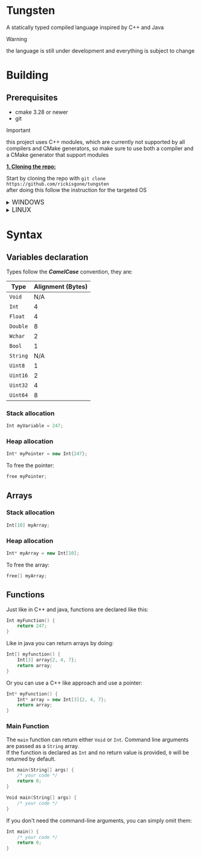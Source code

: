 # Tungsten

A statically typed compiled language inspired by C++ and Java
> [!WARNING]  
> the language is still under development and everything is subject to change

# Building

## Prerequisites

- cmake 3.28 or newer
- git

> [!IMPORTANT]  
> this project uses C++ modules, which are currently not supported by all compilers and CMake generators, so make sure
> to use both a compiler and a CMake generator that support modules

<ins> **1. Cloning the repo:** </ins>

Start by cloning the repo with `git clone https://github.com/rickisgone/tungsten`  
after doing this follow the instruction for the targeted OS

<details><summary><big>WINDOWS</big></summary><p>

  <ins> **2. Compiling the project:** </ins>  

  ```bash
  mkdir build
  cmake -S . -B build
  cmake --build build --config Release
  ```

</details>

<details><summary><big>LINUX</big></summary><p>  

   <ins> **2. Compiling the project:** </ins>

*the default compiler and CMake generator on linux (gcc and Make) don't support modules, so I'll be using Clang and
Ninja in the example below*

  ```bash
  mkdir build
  cmake -S . -B build -GNinja -DCMAKE_CXX_COMPILER=clang++
  cmake --build build --config Release
  ```

</details><p>  

# Syntax

## Variables declaration

Types follow the ***CamelCase*** convention, they are:

| Type     | Alignment (Bytes) |
|----------|-------------------|
| `Void`   | N/A               |
| `Int`    | 4                 |
| `Float`  | 4                 |
| `Double` | 8                 |
| `Wchar`  | 2                 |
| `Bool`   | 1                 |
| `String` | N/A               |
| `Uint8`  | 1                 |
| `Uint16` | 2                 |
| `Uint32` | 4                 |
| `Uint64` | 8                 |

### Stack allocation

```c++
Int myVariable = 247;
```

### Heap allocation

```c++
Int* myPointer = new Int{247}; 
```

To free the pointer:

```c++
free myPointer;
```

## Arrays

### Stack allocation

```c++
Int[10] myArray;
```

### Heap allocation

```c++
Int* myArray = new Int[10];
```

To free the array:

```c++
free[] myArray;
```

## Functions

Just like in C++ and java, functions are declared like this:

```c++
Int myFunction() {
    return 247;
}
```

Like in java you can return arrays by doing:

```c++
Int[] myfunction() {
    Int[3] array{2, 4, 7};
    return array;
}
```

Or you can use a C++ like approach and use a pointer:

```c++
Int* myFunction() {
    Int* array = new Int[3]{2, 4, 7};
    return array;
}
```

### Main Function

The `main` function can return either `Void` or `Int`. Command line arguments are passed as a `String` array.  
If the function is declared as `Int` and no return value is provided, `0` will be returned by default.

```c++
Int main(String[] args) {
    /* your code */
    return 0;
}

Void main(String[] args) {
    /* your code */
}
```

If you don't need the command-line arguments, you can simply omit them:

```c++
Int main() {
    /* your code */
    return 0;
}
```

